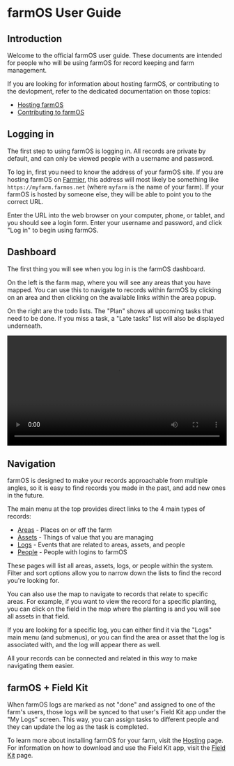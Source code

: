 # farmOS User Guide

## Introduction

Welcome to the official farmOS user guide. These documents are intended for
people who will be using farmOS for record keeping and farm management.

If you are looking for information about hosting farmOS, or contributing to
the devlopment, refer to the dedicated documentation on those topics:

* [Hosting farmOS]
* [Contributing to farmOS]

## Logging in

The first step to using farmOS is logging in. All records are private by
default, and can only be viewed people with a username and password.

To log in, first you need to know the address of your farmOS site. If you are
hosting farmOS on [Farmier], this address will most likely be something like
`https://myfarm.farmos.net` (where `myfarm` is the name of your farm). If your
farmOS is hosted by someone else, they will be able to point you to the correct
URL.

Enter the URL into the web browser on your computer, phone, or tablet, and you
should see a login form. Enter your username and password, and click "Log in"
to begin using farmOS.

## Dashboard

The first thing you will see when you log in is the farmOS dashboard.

On the left is the farm map, where you will see any areas that you have
mapped. You can use this to navigate to records within farmOS by clicking on
an area and then clicking on the available links within the area popup.

On the right are the todo lists. The "Plan" shows all upcoming tasks that need
to be done. If you miss a task, a "Late tasks" list will also be displayed
underneath.

<video width="100%" controls>
  <source src="/demo/dashboard.mp4" type="video/mp4">
</video>

## Navigation

farmOS is designed to make your records approachable from multiple angles, so
it is easy to find records you made in the past, and add new ones in the
future.

The main menu at the top provides direct links to the 4 main types of records:

* [Areas] - Places on or off the farm
* [Assets] - Things of value that you are managing
* [Logs] - Events that are related to areas, assets, and people
* [People] - People with logins to farmOS

These pages will list all areas, assets, logs, or people within the system.
Filter and sort options allow you to narrow down the lists to find the record
you're looking for.

You can also use the map to navigate to records that relate to specific areas.
For example, if you want to view the record for a specific planting, you can
click on the field in the map where the planting is and you will see all assets
in that field.

If you are looking for a specific log, you can either find it via the "Logs"
main menu (and submenus), or you can find the area or asset that the log is
associated with, and the log will appear there as well.

All your records can be connected and related in this way to make navigating
them easier.

## farmOS + Field Kit

When farmOS logs are  marked as not "done" and assigned to one of the farm's
users, those logs will be synced to that user's Field Kit app under the 
"My Logs" screen. This way, you can assign tasks to different people and they 
can update the log as the task is completed.

To learn more about installing farmOS for your farm, visit the [Hosting] page.
For information on how to download and use the Field Kit app, visit the
[Field Kit] page.

[Hosting farmOS]: /hosting
[Contributing to farmOS]: /community/contribute
[Farmier]: https://farmier.com
[Areas]: /guide/areas
[Assets]: /guide/assets
[Logs]: /guide/logs
[People]: /guide/people
[Hosting]: /hosting
[Field Kit]: /guide/app
